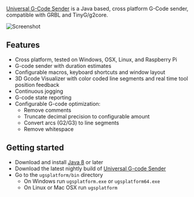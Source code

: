 [Universal G-Code Sender](https://github.com/winder/Universal-G-Code-Sender) is a Java based, cross platform G-Code sender, compatible with GRBL and TinyG/g2core. 

![Screenshot](http://winder.github.io/ugs_website/img/platform/screenshot.png)

## Features
* Cross platform, tested on Windows, OSX, Linux, and Raspberry Pi
* G-code sender with duration estimates
* Configurable macros, keyboard shortcuts and window layout
* 3D Gcode Visualizer with color coded line segments and real time tool position feedback
* Continuous jogging
* G-code state reporting
* Configurable G-code optimization:
  * Remove comments
  * Truncate decimal precision to configurable amount
  * Convert arcs (G2/G3) to line segments
  * Remove whitespace

## Getting started
* Download and install [Java 8](https://java.com/en/download/manual.jsp) or later
* Download the latest nightly build of [Universal G-code Sender](http://winder.github.io/ugs_website/download/#nightly-builds)
* Go to the `ugsplatform/bin` directory
  * On Windows run `ugsplatform.exe` or `ugsplatform64.exe`
  * On Linux or Mac OSX run `ugsplatform`